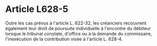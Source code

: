 # Article L628-5

Outre les cas prévus à l'article L. 622-32, les créanciers recouvrent également leur droit de poursuite individuelle à l'encontre du débiteur lorsque le tribunal constate, d'office ou à la demande du commissaire, l'inexécution de la contribution visée à l'article L. 628-4.